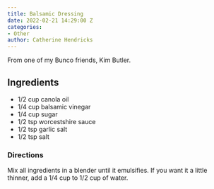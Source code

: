 ```yaml
---
title: Balsamic Dressing
date: 2022-02-21 14:29:00 Z
categories:
- Other
author: Catherine Hendricks
---
```


From one of my Bunco friends, Kim Butler. 

## Ingredients
* 1/2 cup canola oil
* 1/4 cup balsamic vinegar
* 1/4 cup sugar
* 1/2 tsp worcestshire sauce
* 1/2 tsp garlic salt
* 1/2 tsp salt

### Directions
Mix all ingredients in a blender until it emulsifies. If you want it a little thinner, add a 1/4 cup to 1/2 cup of water. 
